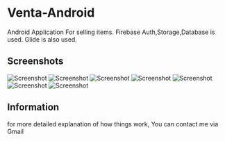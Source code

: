 # Venta-Android
Android Application For selling items.
Firebase Auth,Storage,Database is used.
Glide is also used.

## Screenshots
![Screenshot](Screenshot1.png) ![Screenshot](Screenshot2.png) ![Screenshot](Screenshot3.png)
![Screenshot](Screenshot4.png)
![Screenshot](Screenshot5.png)
![Screenshot](Screenshot6.png)
![Screenshot](Screenshot7.png)

## Information
for more detailed explanation of how things work, You can contact me via Gmail
